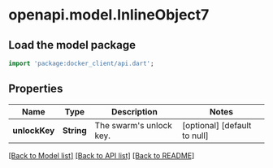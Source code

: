 # openapi.model.InlineObject7

## Load the model package
```dart
import 'package:docker_client/api.dart';
```

## Properties
Name | Type | Description | Notes
------------ | ------------- | ------------- | -------------
**unlockKey** | **String** | The swarm&#39;s unlock key. | [optional] [default to null]

[[Back to Model list]](../README.md#documentation-for-models) [[Back to API list]](../README.md#documentation-for-api-endpoints) [[Back to README]](../README.md)


